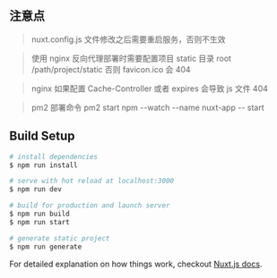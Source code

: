 ## 注意点

> nuxt.config.js 文件修改之后需要重启服务，否则不生效

> 使用 nginx 反向代理部署时需要配置项目 static 目录 root /path/project/static 否则 favicon.ico 会 404 

> nginx 如果配置 Cache-Controller 或者 expires 会导致 js 文件 404 

> pm2 部署命令 pm2 start npm --watch --name nuxt-app -- start

## Build Setup

``` bash
# install dependencies
$ npm run install

# serve with hot reload at localhost:3000
$ npm run dev

# build for production and launch server
$ npm run build
$ npm run start

# generate static project
$ npm run generate
```

For detailed explanation on how things work, checkout [Nuxt.js docs](https://nuxtjs.org).
